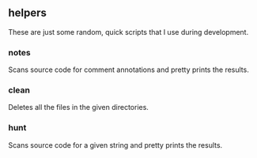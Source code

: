 ## helpers

These are just some random, quick scripts that I use during development.

### notes

Scans source code for comment annotations and pretty prints the results.

### clean

Deletes all the files in the given directories.

### hunt

Scans source code for a given string and pretty prints the results.
